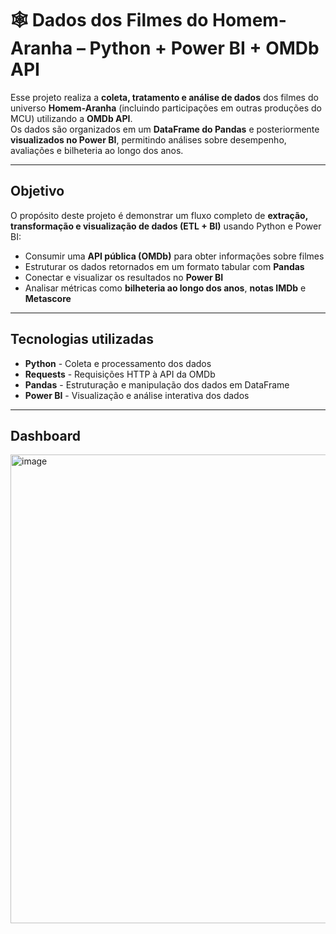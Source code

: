 # 🕸️ Dados dos Filmes do Homem-Aranha – Python + Power BI + OMDb API

Esse projeto realiza a **coleta, tratamento e análise de dados** dos filmes do universo **Homem-Aranha** (incluindo participações em outras produções do MCU) utilizando a **OMDb API**.  
Os dados são organizados em um **DataFrame do Pandas** e posteriormente **visualizados no Power BI**, permitindo análises sobre desempenho, avaliações e bilheteria ao longo dos anos. 

---

## Objetivo
O propósito deste projeto é demonstrar um fluxo completo de **extração, transformação e visualização de dados (ETL + BI)** usando Python e Power BI:

- Consumir uma **API pública (OMDb)** para obter informações sobre filmes  
- Estruturar os dados retornados em um formato tabular com **Pandas**  
- Conectar e visualizar os resultados no **Power BI**  
- Analisar métricas como **bilheteria ao longo dos anos**, **notas IMDb** e **Metascore**  

---

## Tecnologias utilizadas
- **Python** - Coleta e processamento dos dados
- **Requests** - Requisições HTTP à API da OMDb  
- **Pandas** - Estruturação e manipulação dos dados em DataFrame
- **Power BI** - Visualização e análise interativa dos dados

---

## Dashboard

<img width="1332" height="750" alt="image" src="https://github.com/user-attachments/assets/b43a08dd-ecd6-4356-935e-9b7daedcd661" />

